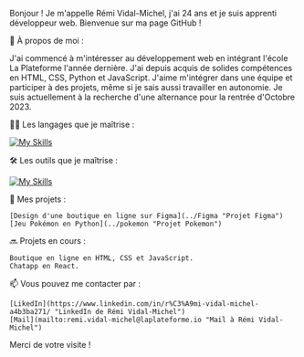 Bonjour ! Je m'appelle Rémi Vidal-Michel, j'ai 24 ans et je suis apprenti développeur web. Bienvenue sur ma page GitHub !

📝 À propos de moi :

J'ai commencé à m'intéresser au développement web en intégrant l'école La Plateforme l'année dernière. J'ai depuis acquis de solides compétences en HTML, CSS, Python et JavaScript. J'aime m'intégrer dans une équipe et participer à des projets, même si je sais aussi travailler en autonomie.
Je suis actuellement à la recherche d'une alternance pour la rentrée d'Octobre 2023.

👨‍💻 Les langages que je maîtrise : 

[![My Skills](https://skillicons.dev/icons?i=html,css,js,py,mysql)](https://skillicons.dev)

🛠️ Les outils que je maîtrise : 

[![My Skills](https://skillicons.dev/icons?i=vscode,ableton,ps,figma,linux)](https://skillicons.dev)

🚀 Mes projets :

    [Design d'une boutique en ligne sur Figma](../Figma "Projet Figma")
    [Jeu Pokémon en Python](../pokemon "Projet Pokemon")

🔜 Projets en cours :

    Boutique en ligne en HTML, CSS et JavaScript.
    Chatapp en React.

📫 Vous pouvez me contacter par :

    [LikedIn](https://www.linkedin.com/in/r%C3%A9mi-vidal-michel-a4b3ba271/ "LinkedIn de Rémi Vidal-Michel")
    [Mail](mailto:remi.vidal-michel@laplateforme.io "Mail à Rémi Vidal-Michel")

Merci de votre visite !